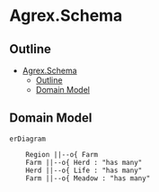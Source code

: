# Agrex.Schema

## Outline

- [Agrex.Schema](#agrexschema)
  - [Outline](#outline)
  - [Domain Model](#domain-model)


## Domain Model

```mermaid
erDiagram

    Region ||--o{ Farm
    Farm ||--o{ Herd : "has many"
    Herd ||--o{ Life : "has many"
    Farm ||--o{ Meadow : "has many"



```
